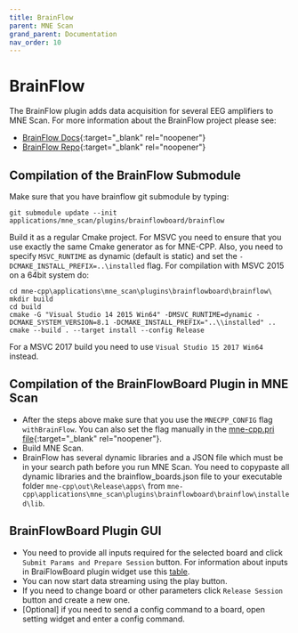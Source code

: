 ```yaml
---
title: BrainFlow
parent: MNE Scan
grand_parent: Documentation
nav_order: 10
---
```

# BrainFlow

The BrainFlow plugin adds data acquisition for several EEG amplifiers to MNE Scan. For more information about the BrainFlow project please see:

* [BrainFlow Docs](https://brainflow.readthedocs.io/en/stable/){:target="_blank" rel="noopener"}
* [BrainFlow Repo](https://github.com/Andrey1994/brainflow){:target="_blank" rel="noopener"}

## Compilation of the BrainFlow Submodule

Make sure that you have brainflow git submodule by typing:

```
git submodule update --init applications/mne_scan/plugins/brainflowboard/brainflow
```

Build it as a regular Cmake project. For MSVC you need to ensure that you use exactly the same Cmake generator as for MNE-CPP. Also, you need to specify `MSVC_RUNTIME` as dynamic (default is static) and set the `-DCMAKE_INSTALL_PREFIX=..\installed` flag. For compilation with MSVC 2015 on a 64bit system do:

```
cd mne-cpp\applications\mne_scan\plugins\brainflowboard\brainflow\
mkdir build
cd build
cmake -G "Visual Studio 14 2015 Win64" -DMSVC_RUNTIME=dynamic -DCMAKE_SYSTEM_VERSION=8.1 -DCMAKE_INSTALL_PREFIX="..\\installed" ..
cmake --build . --target install --config Release
```

For a MSVC 2017 build you need to use `Visual Studio 15 2017 Win64` instead.

## Compilation of the BrainFlowBoard Plugin in MNE Scan

* After the steps above make sure that you use the `MNECPP_CONFIG` flag `withBrainFlow`. You can also set the flag manually in the [mne-cpp.pri file](https://github.com/mne-tools/mne-cpp/blob/main/mne-cpp.pri#L135){:target="_blank" rel="noopener"}.
* Build MNE Scan.
* BrainFlow has several dynamic libraries and a JSON file which must be in your search path before you run MNE Scan. You need to copypaste all dynamic libraries and the brainflow_boards.json file to your executable folder `mne-cpp\out\Release\apps\` from `mne-cpp\applications\mne_scan\plugins\brainflowboard\brainflow\installed\lib`.

## BrainFlowBoard Plugin GUI

* You need to provide all inputs required for the selected board and click `Submit Params and Prepare Session` button. For information about inputs in BraiFlowBoard plugin widget use this [table](https://brainflow.readthedocs.io/en/stable/SupportedBoards.html).
* You can now start data streaming using the play button.
* If you need to change board or other parameters click `Release Session` button and create a new one.
* [Optional] if you need to send a config command to a board, open setting widget and enter a config command.
